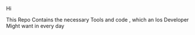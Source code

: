 Hi 

This Repo Contains the necessary Tools and code ,  which an Ios Developer Might want in every day
